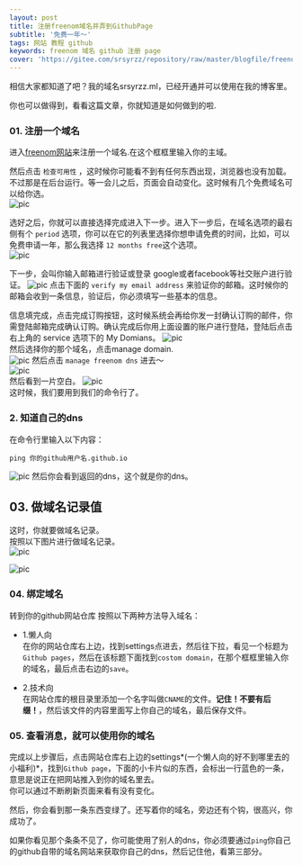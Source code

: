 ```yaml
---
layout: post
title: 注册freenom域名并弄到GithubPage
subtitle: '免费一年～'
tags: 网站 教程 github
keywords: freenom 域名 github 注册 page
cover: 'https://gitee.com/srsyrzz/repository/raw/master/blogfile/freenomdomain/IMG_20180807_233511.jpg'
---
```

相信大家都知道了吧？我的域名srsyrzz.ml，已经开通并可以使用在我的博客里。  
  
你也可以做得到，看看这篇文章，你就知道是如何做到的啦.  
  
### 01. 注册一个域名
进入[freenom网站](http://freenom.com)来注册一个域名.在这个框框里输入你的主域。  
  
然后点击 `检查可用性` ，这时候你可能看不到有任何东西出现，浏览器也没有加载。  
不过那是在后台运行。等一会儿之后，页面会自动变化。这时候有几个免费域名可以给你选。  
![pic](https://imgsa.baidu.com/exp/w=640/sign=1959470dd039b6004dce0cb3d9513526/7aec54e736d12f2eb5afea8e4ac2d562843568b1.jpg)
  
选好之后，你就可以直接选择完成进入下一步。进入下一步后，在域名选项的最右侧有个 `period` 选项，你可以在它的列表里选择你想申请免费的时间，比如，可以免费申请一年，那么我选择 `12 months free`这个选项。  
![pic](https://coderschool.cn/wp-content/uploads/2017/03/freenom2.png)  
  
下一步，会叫你输入邮箱进行验证或登录 google或者facebook等社交账户进行验证。
![pic](https://coderschool.cn/wp-content/uploads/2017/03/freenom4.png)
点击下面的 `verify my email address` 来验证你的邮箱。这时候你的邮箱会收到一条信息，验证后，你必须填写一些基本的信息。  
  
信息填完成，点击完成订购按钮，这时候系统会再给你发一封确认订购的邮件，你需登陆邮箱完成确认订购。确认完成后你用上面设置的账户进行登陆，登陆后点击右上角的 service 选项下的 My Domians。
![pic](https://coderschool.cn/wp-content/uploads/2017/03/freenom6.png)  
然后选择你的那个域名，点击manage domain.  
![pic](https://gitee.com/srsyrzz/repository/raw/master/blogfile/freenomdomain/IMG_20180808_002606.jpg)
然后点击 `manage freenom dns` 进去～  
![pic](https://gitee.com/srsyrzz/repository/raw/master/blogfile/freenomdomain/IMG_20180808_002950.jpg)  
然后看到一片空白。
![pic](https://gitee.com/srsyrzz/repository/raw/master/blogfile/freenomdomain/IMG_20180808_003111.jpg)  
这时候，我们要用到我们的命令行了。  
### 2. 知道自己的dns
在命令行里输入以下内容：
```bash/cmd
ping 你的github用户名.github.io
```
![pic](https://gitee.com/srsyrzz/repository/raw/master/blogfile/freenomdomain/cmdfnping.png)
然后你会看到返回的dns，这个就是你的dns。  
  
## 03. 做域名记录值
这时，你就要做域名记录。  
按照以下图片进行做域名记录。  
![pic](https://m.gitee.com/srsyrzz/repository/raw/master/blogfile/freenomdomain/Screenshot_2018-08-10-21-09-13-96.png)  

![pic](https://gitee.com/srsyrzz/repository/raw/master/blogfile/freenomdomain/Screenshot_2018-08-10-21-12-59-39.png)  
  
### 04. 绑定域名
转到你的github网站仓库
按照以下两种方法导入域名：
- 1.懒人向  
在你的网站仓库右上边，找到settings点进去，然后往下拉，看见一个标题为`Github pages`，然后在该标题下面找到`costom domain`，在那个框框里输入你的域名，最后点击右边的`save`。
  
- 2.技术向  
在网站仓库的根目录里添加一个名字叫做`CNAME`的文件。**记住！不要有后缀！**，然后该文件的内容里面写上你自己的域名，最后保存文件。
  
### 05. 查看消息，就可以使用你的域名
完成以上步骤后，点击网站仓库右上边的settings*(一个懒人向的好不到哪里去的小福利)*，找到`Github page`，下面的小卡片似的东西，会标出一行蓝色的一条，意思是说正在把网站推入到你的域名里去。  
你可以通过不断刷新页面来看有没有变化。  
  
然后，你会看到那一条东西变绿了。还写着你的域名，旁边还有个钩，很高兴，你成功了。  
  
如果你看见那个条条不见了，你可能使用了别人的dns，你必须要通过`ping`你自己的github自带的域名网站来获取你自己的dns，然后记住他，看第三部分。